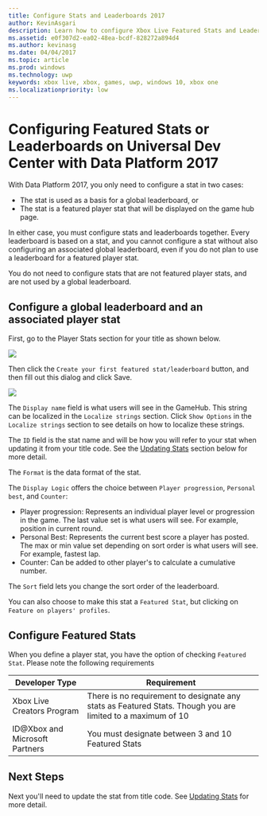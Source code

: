 ```yaml
---
title: Configure Stats and Leaderboards 2017
author: KevinAsgari
description: Learn how to configure Xbox Live Featured Stats and Leaderboards on Universal Dev Center with Data Platform 2017.
ms.assetid: e0f307d2-ea02-48ea-bcdf-828272a894d4
ms.author: kevinasg
ms.date: 04/04/2017
ms.topic: article
ms.prod: windows
ms.technology: uwp
keywords: xbox live, xbox, games, uwp, windows 10, xbox one
ms.localizationpriority: low
---
```


# Configuring Featured Stats or Leaderboards on Universal Dev Center with Data Platform 2017

With Data Platform 2017, you only need to configure a stat in two cases:

* The stat is used as a basis for a global leaderboard, or
* The stat is a featured player stat that will be displayed on the game hub page.

In either case, you must configure stats and leaderboards together. Every leaderboard is based on a stat, and you cannot configure a stat without also configuring an associated global leaderboard, even if you do not plan to use a leaderboard for a featured player stat.

You do not need to configure stats that are not featured player stats, and are not used by a global leaderboard.

## Configure a global leaderboard and an associated player stat

First, go to the Player Stats section for your title as shown below.

![](../images/omega/dev_center_player_stats_creators.png)

Then click the `Create your first featured stat/leaderboard` button, and then fill out this dialog and click Save.

![](../images/omega/dev_center_player_stats_creators_leaderboard.png)

The `Display name` field is what users will see in the GameHub.  This string can be localized in the `Localize strings` section.  Click `Show Options` in the `Localize strings` section to see details on how to localize these strings.

The `ID` field is the stat name and will be how you will refer to your stat when updating it from your title code.   See the [Updating Stats](player-stats-updating.md) section below for more detail.

The `Format` is the data format of the stat.

The `Display Logic` offers the choice between `Player progression`, `Personal best`, and `Counter`:
- Player progression: Represents an individual player level or progression in the game.  The last value set is what users will see.  For example, position in current round.
- Personal Best: Represents the current best score a player has posted. The max or min value set depending on sort order is what users will see.  For example, fastest lap.
- Counter: Can be added to other player's to calculate a cumulative number.  

The `Sort` field lets you change the sort order of the leaderboard.

You can also choose to make this stat a `Featured Stat`, but clicking on `Feature on players' profiles`.  

## Configure Featured Stats

When you define a player stat, you have the option of checking `Featured Stat`.  Please note the following requirements

| Developer Type | Requirement |
|----------------|-------------|
| Xbox Live Creators Program | There is no requirement to designate any stats as Featured Stats.  Though you are limited to a maximum of 10 |
| ID@Xbox and Microsoft Partners | You must designate between 3 and 10 Featured Stats |

## Next Steps

Next you'll need to update the stat from title code.  See [Updating Stats](player-stats-updating.md) for more detail.
